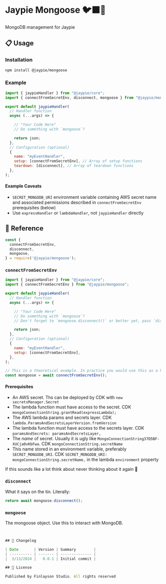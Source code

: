 # Jaypie Mongoose 🐦‍⬛🪿

MongoDB management for Jaypie 

## 📋 Usage

### Installation

```bash
npm install @jaypie/mongoose
```

### Example

```javascript
import { jaypieHandler } from "@jaypie/core";
import { connectFromSecretEnv, disconnect, mongoose } from "@jaypie/mongoose";

export default jaypieHandler(
  // Handler function
  async (...args) => {

    // "Your Code Here"
    // Do something with `mongoose`?

    return json;
  },
  // Configuration (optional)
  {
    name: "myEventHandler",
    setup: [connectFromSecretEnv], // Array of setup functions
    teardown: [disconnect], // Array of teardown functions
  },
);
```

#### Example Caveats

* `SECRET_MONGODB_URI` environment variable containing AWS secret name and associated permissions described in `connectFromSecretEnv` prerequisites (below)
* Use `expressHandler` or `lambdaHandler`, not `jaypieHandler` directly

## 📖 Reference

```javascript
const {
  connectFromSecretEnv,
  disconnect,
  mongoose,
} = require('@jaypie/mongoose');
```

### `connectFromSecretEnv`

```javascript
import { jaypieHandler } from "@jaypie/core";
import { connectFromSecretEnv } from "@jaypie/mongoose";

export default jaypieHandler(
  // Handler function
  async (...args) => {

    // "Your Code Here"
    // Do something with `mongoose`?
    // Don't forget to `mongoose.disconnect()` or better yet, pass `disconnect` to `teardown`

    return json;
  },
  // Configuration (optional)
  {
    name: "myEventHandler",
    setup: [connectFromSecretEnv],
  },
);

// This is a theoretical example. In practice you would use this as a handler lifecycle function
const mongoose = await connectFromSecretEnv();
```

#### Prerequisites

* An AWS secret. Ths can be deployed by CDK with `new secretsManager.Secret`
* The lambda function must have access to the secret. CDK `mongoConnectionString.grantRead(expressLambda);`
* The AWS lambda params and secrets layer. CDK `lambda.ParamsAndSecretsLayerVersion.fromVersion`
* The lambda function must have access to the secrets layer. CDK `paramsAndSecrets: paramsAndSecretsLayer,`
* The _name_ of secret. Usually it is ugly like `MongoConnectionString37D5BF-XUCja0vKbFwa`. CDK `mongoConnectionString.secretName`
* This name stored in an environment variable, preferably `SECRET_MONGODB_URI`. CDK `SECRET_MONGODB_URI: mongoConnectionString.secretName,` in the lambda `environment` property

If this sounds like a lot think about never thinking about it again 👺

### `disconnect`

What it says on the tin. Literally:

```javascript
return await mongoose.disconnect();
```

### `mongoose`

The mongoose object. Use this to interact with MongoDB.

```javascript


## 📝 Changelog

| Date       | Version | Summary        |
| ---------- | ------- | -------------- |
|  3/13/2024 |   0.0.1 | Initial commit |

## 📜 License

Published by Finlayson Studio. All rights reserved
